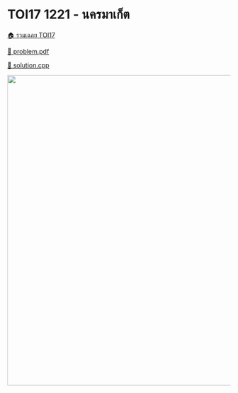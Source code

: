<!-- @codegen_problem begin -->
# TOI17 1221 - นครมาเก็ต

[🏠 รวมเฉลย TOI17](../)

[💎 problem.pdf](./toi17_1221.pdf)

[🎉 solution.cpp](./toi17_1221.cpp)

<img width="700" src="https://github.com/krist7599555/toi/assets/19445033/80c80822-7583-4bcd-a705-dae3eacdee85" />
<!-- @codegen_problem end -->
